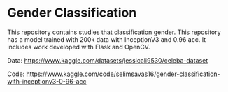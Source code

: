 # Gender Classification
This repository contains studies that classification gender. This repository has a model trained with 200k data with InceptionV3 and 0.96 acc. It includes work developed with Flask and OpenCV.

Data:
https://www.kaggle.com/datasets/jessicali9530/celeba-dataset

Code:
https://www.kaggle.com/code/selimsavas16/gender-classification-with-inceptionv3-0-96-acc

